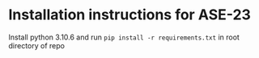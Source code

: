 # Installation instructions for ASE-23
Install python 3.10.6 and run `pip install -r requirements.txt` in root directory of repo
